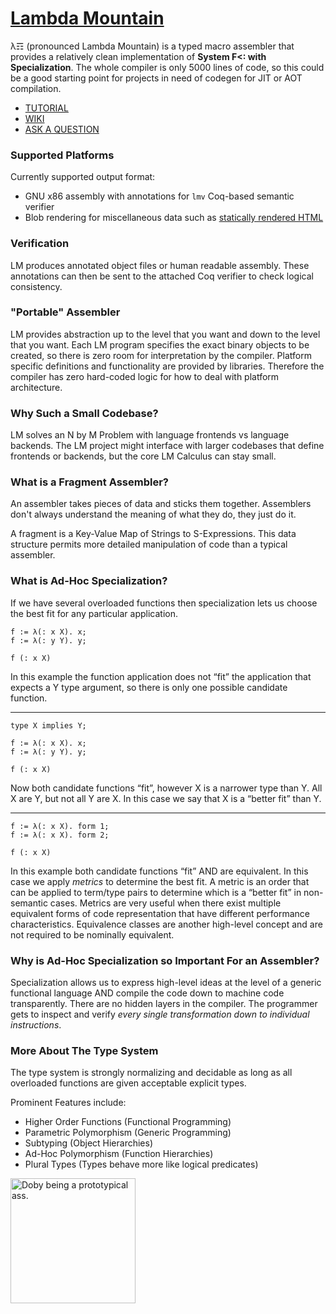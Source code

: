 # [Lambda Mountain](https://github.com/andrew-johnson-4/-/wiki)

λ☶ (pronounced Lambda Mountain) is a typed macro assembler that provides a relatively clean implementation of **System F<: with Specialization**.
The whole compiler is only 5000 lines of code, so this could be a good starting point for projects in need of codegen for JIT or AOT compilation.

* [TUTORIAL](https://github.com/andrew-johnson-4/lambda-mountain/blob/main/TUTORIAL/hello-world.md)
* [WIKI](https://github.com/andrew-johnson-4/-/wiki)
* [ASK A QUESTION](https://github.com/andrew-johnson-4/lambda-mountain/discussions/categories/q-a)

### Supported Platforms

Currently supported output format:
* GNU x86 assembly with annotations for `lmv` Coq-based semantic verifier
* Blob rendering for miscellaneous data such as [statically rendered HTML](https://andrew-johnson-4.github.io/lambda-mountain/)

### Verification

LM produces annotated object files or human readable assembly. These annotations can then be sent to the attached Coq verifier to check logical consistency.

### "Portable" Assembler

LM provides abstraction up to the level that you want and down to the level that you want.
Each LM program specifies the exact binary objects to be created, so there is zero room for interpretation by the compiler.
Platform specific definitions and functionality are provided by libraries.
Therefore the compiler has zero hard-coded logic for how to deal with platform architecture.

### Why Such a Small Codebase?

LM solves an N by M Problem with language frontends vs language backends.
The LM project might interface with larger codebases that define frontends or backends, but the core LM Calculus can stay small.

### What is a Fragment Assembler?

An assembler takes pieces of data and sticks them together. Assemblers don't always understand the meaning of what they do, they just do it.

A fragment is a Key-Value Map of Strings to S-Expressions. This data structure permits more detailed manipulation of code than a typical assembler.

### What is Ad-Hoc Specialization?

If we have several overloaded functions then specialization lets us choose the best fit for any particular application.

```
f := λ(: x X). x;
f := λ(: y Y). y;

f (: x X)
```

In this example the function application does not “fit” the application that expects a Y type argument, so there is only one possible candidate function.

---

```
type X implies Y;

f := λ(: x X). x;
f := λ(: y Y). y;

f (: x X)
```

Now both candidate functions “fit”, however X is a narrower type than Y.
All X are Y, but not all Y are X.
In this case we say that X is a “better fit” than Y.

---

```
f := λ(: x X). form 1;
f := λ(: x X). form 2;

f (: x X)
```

In this example both candidate functions “fit” AND are equivalent.
In this case we apply *metrics* to determine the best fit.
A metric is an order that can be applied to term/type pairs to determine which is a “better fit” in non-semantic cases.
Metrics are very useful when there exist multiple equivalent forms of code representation that have different performance characteristics.
Equivalence classes are another high-level concept and are not required to be nominally equivalent.

### Why is Ad-Hoc Specialization so Important For an Assembler?

Specialization allows us to express high-level ideas at the level of a generic functional language
AND compile the code down to machine code transparently.
There are no hidden layers in the compiler.
The programmer gets to inspect and verify *every single transformation down to individual instructions*.

### More About The Type System

The type system is strongly normalizing and decidable as long as all overloaded functions are given acceptable explicit types.

Prominent Features include:

* Higher Order Functions (Functional Programming)
* Parametric Polymorphism (Generic Programming)
* Subtyping (Object Hierarchies)
* Ad-Hoc Polymorphism (Function Hierarchies)
* Plural Types (Types behave more like logical predicates)

<a href="https://github.com/andrew-johnson-4/-/wiki#mascot"> <img src="https://raw.githubusercontent.com/andrew-johnson-4/-/main/DOBY.jpg" height=200 title="Doby being a prototypical ass."> </a>

